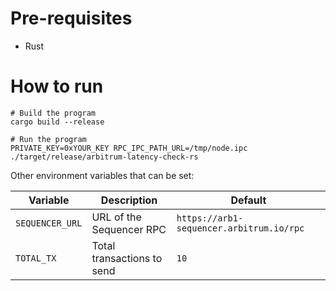 # Pre-requisites

- Rust

# How to run

```shell
# Build the program
cargo build --release

# Run the program
PRIVATE_KEY=0xYOUR_KEY RPC_IPC_PATH_URL=/tmp/node.ipc ./target/release/arbitrum-latency-check-rs
```

Other environment variables that can be set:

| Variable        | Description                | Default                                  |
|-----------------|----------------------------|------------------------------------------|
| `SEQUENCER_URL` | URL of the Sequencer RPC   | `https://arb1-sequencer.arbitrum.io/rpc` |
| `TOTAL_TX`      | Total transactions to send | `10`                                     |
